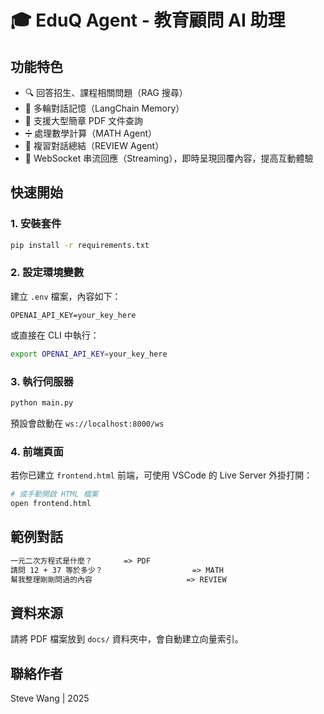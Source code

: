
# 🎓 EduQ Agent - 教育顧問 AI 助理

## 功能特色
- 🔍 回答招生、課程相關問題（RAG 搜尋）
- 🧠 多輪對話記憶（LangChain Memory）
- 📄 支援大型簡章 PDF 文件查詢
- ➗ 處理數學計算（MATH Agent）
- 🧾 複習對話總結（REVIEW Agent）
- 💬 WebSocket 串流回應（Streaming），即時呈現回覆內容，提高互動體驗

## 快速開始

### 1. 安裝套件
```bash
pip install -r requirements.txt
```

### 2. 設定環境變數
建立 `.env` 檔案，內容如下：

```env
OPENAI_API_KEY=your_key_here
```

或直接在 CLI 中執行：
```bash
export OPENAI_API_KEY=your_key_here
```

### 3. 執行伺服器
```bash
python main.py
```

預設會啟動在 `ws://localhost:8000/ws`

### 4. 前端頁面
若你已建立 `frontend.html` 前端，可使用 VSCode 的 Live Server 外掛打開：

```bash
# 或手動開啟 HTML 檔案
open frontend.html
```

## 範例對話

```txt
一元二次方程式是什麼？       => PDF
請問 12 + 37 等於多少？                    => MATH
幫我整理剛剛問過的內容                     => REVIEW
```

## 資料來源
請將 PDF 檔案放到 `docs/` 資料夾中，會自動建立向量索引。

## 聯絡作者
Steve Wang | 2025
